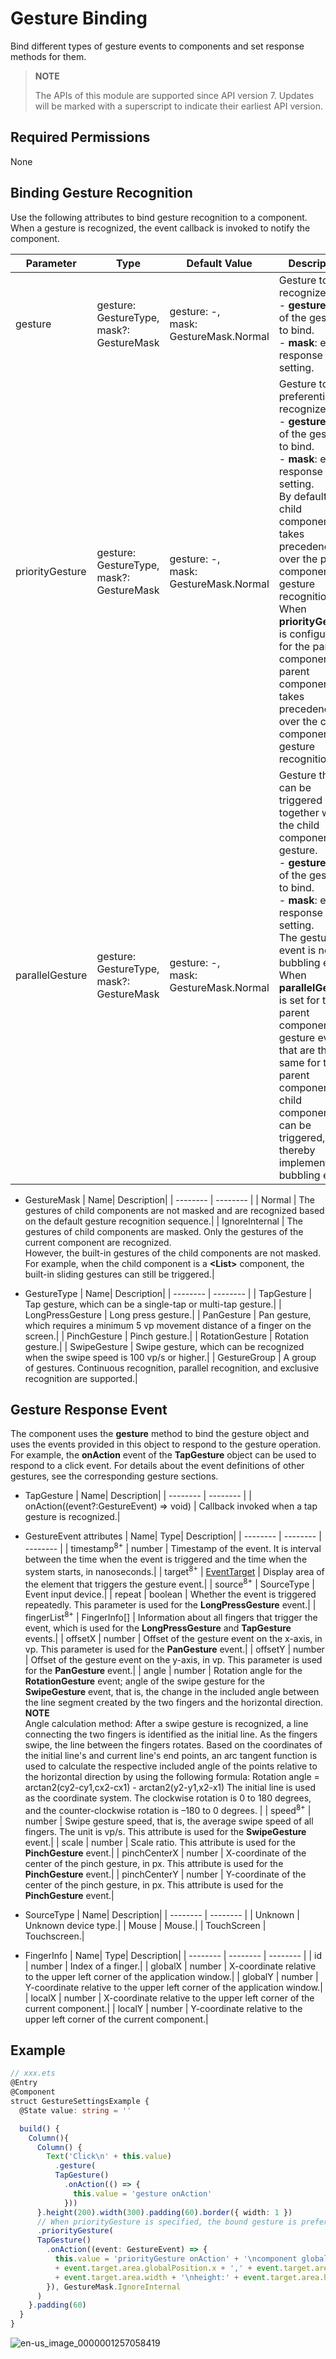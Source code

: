 # Gesture Binding

Bind different types of gesture events to components and set response methods for them.

>  **NOTE**
>
>  The APIs of this module are supported since API version 7. Updates will be marked with a superscript to indicate their earliest API version.


## Required Permissions

None


## Binding Gesture Recognition


Use the following attributes to bind gesture recognition to a component. When a gesture is recognized, the event callback is invoked to notify the component.


| Parameter| Type| Default Value| Description|
| -------- | -------- | -------- | -------- |
| gesture | gesture: GestureType,<br>mask?: GestureMask | gesture: -,<br>mask: GestureMask.Normal | Gesture to recognize.<br>- **gesture**: type of the gesture to bind.<br>- **mask**: event response setting.|
| priorityGesture | gesture: GestureType,<br>mask?: GestureMask | gesture: -,<br>mask: GestureMask.Normal | Gesture to preferentially recognize.<br>- **gesture**: type of the gesture to bind.<br>- **mask**: event response setting.<br>By default, the child component takes precedence over the parent component in gesture recognition. When **priorityGesture** is configured for the parent component, the parent component takes precedence over the child component in gesture recognition.|
| parallelGesture | gesture: GestureType,<br>mask?: GestureMask | gesture: -,<br>mask: GestureMask.Normal | Gesture that can be triggered together with the child component gesture.<br>- **gesture**: type of the gesture to bind. <br>- **mask**: event response setting.<br>The gesture event is not a bubbling event. When **parallelGesture** is set for the parent component, gesture events that are the same for the parent component and child components can be triggered, thereby implementing a bubbling effect.|


- GestureMask
  | Name| Description|
  | -------- | -------- |
  | Normal | The gestures of child components are not masked and are recognized based on the default gesture recognition sequence.|
  | IgnoreInternal | The gestures of child components are masked. Only the gestures of the current component are recognized.<br>However, the built-in gestures of the child components are not masked. For example, when the child component is a **\<List>** component, the built-in sliding gestures can still be triggered.|


- GestureType
  | Name| Description|
  | -------- | -------- |
  | TapGesture | Tap gesture, which can be a single-tap or multi-tap gesture.|
  | LongPressGesture | Long press gesture.|
  | PanGesture | Pan gesture, which requires a minimum 5 vp movement distance of a finger on the screen.|
  | PinchGesture | Pinch gesture.|
  | RotationGesture | Rotation gesture.|
  | SwipeGesture | Swipe gesture, which can be recognized when the swipe speed is 100 vp/s or higher.|
  | GestureGroup | A group of gestures. Continuous recognition, parallel recognition, and exclusive recognition are supported.|


## Gesture Response Event

The component uses the **gesture** method to bind the gesture object and uses the events provided in this object to respond to the gesture operation. For example, the **onAction** event of the **TapGesture** object can be used to respond to a click event. For details about the event definitions of other gestures, see the corresponding gesture sections.

- TapGesture
  | Name| Description|
  | -------- | -------- |
  | onAction((event?:GestureEvent) =&gt; void) | Callback invoked when a tap gesture is recognized.|

- GestureEvent attributes
  | Name| Type| Description|
  | -------- | -------- | -------- |
  | timestamp<sup>8+</sup> | number | Timestamp of the event. It is interval between the time when the event is triggered and the time when the system starts, in nanoseconds.|
  | target<sup>8+</sup> | [EventTarget](ts-universal-events-click.md) | Display area of the element that triggers the gesture event.|
  | source<sup>8+</sup> | SourceType | Event input device.|
  | repeat | boolean | Whether the event is triggered repeatedly. This parameter is used for the **LongPressGesture** event.|
  | fingerList<sup>8+</sup> | FingerInfo[] | Information about all fingers that trigger the event, which is used for the **LongPressGesture** and **TapGesture** events.|
  | offsetX | number | Offset of the gesture event on the x-axis, in vp. This parameter is used for the **PanGesture** event.|
  | offsetY | number | Offset of the gesture event on the y-axis, in vp. This parameter is used for the **PanGesture** event.|
  | angle | number | Rotation angle for the **RotationGesture** event; angle of the swipe gesture for the **SwipeGesture** event, that is, the change in the included angle between the line segment created by the two fingers and the horizontal direction.<br>**NOTE**<br>Angle calculation method: After a swipe gesture is recognized, a line connecting the two fingers is identified as the initial line. As the fingers swipe, the line between the fingers rotates. Based on the coordinates of the initial line's and current line's end points, an arc tangent function is used to calculate the respective included angle of the points relative to the horizontal direction by using the following formula: Rotation angle = arctan2(cy2-cy1,cx2-cx1) - arctan2(y2-y1,x2-x1) The initial line is used as the coordinate system. The clockwise rotation is 0 to 180 degrees, and the counter-clockwise rotation is –180 to 0 degrees. |
  | speed<sup>8+</sup> | number | Swipe gesture speed, that is, the average swipe speed of all fingers. The unit is vp/s. This attribute is used for the **SwipeGesture** event.|
  | scale | number | Scale ratio. This attribute is used for the **PinchGesture** event.|
  | pinchCenterX | number | X-coordinate of the center of the pinch gesture, in px. This attribute is used for the **PinchGesture** event.|
  | pinchCenterY | number | Y-coordinate of the center of the pinch gesture, in px. This attribute is used for the **PinchGesture** event.|
  
- SourceType
  | Name| Description|
  | -------- | -------- |
  | Unknown | Unknown device type.|
  | Mouse | Mouse.|
  | TouchScreen | Touchscreen.|

- FingerInfo
  | Name| Type| Description|
  | -------- | -------- | -------- |
  | id | number | Index of a finger.|
  | globalX | number | X-coordinate relative to the upper left corner of the application window.|
  | globalY | number | Y-coordinate relative to the upper left corner of the application window.|
  | localX | number | X-coordinate relative to the upper left corner of the current component.|
  | localY | number | Y-coordinate relative to the upper left corner of the current component.|


## Example

```ts
// xxx.ets
@Entry
@Component
struct GestureSettingsExample {
  @State value: string = ''

  build() {
    Column(){
      Column() {
        Text('Click\n' + this.value)
          .gesture(
          TapGesture()
            .onAction(() => {
              this.value = 'gesture onAction'
            }))
      }.height(200).width(300).padding(60).border({ width: 1 })
      // When priorityGesture is specified, the bound gesture is preferentially recognized and the child component gesture is ignored.
      .priorityGesture(
      TapGesture()
        .onAction((event: GestureEvent) => {
          this.value = 'priorityGesture onAction' + '\ncomponent globalPos:('
          + event.target.area.globalPosition.x + ',' + event.target.area.globalPosition.y + ')\nwidth:'
          + event.target.area.width + '\nheight:' + event.target.area.height
        }), GestureMask.IgnoreInternal
      )
    }.padding(60)
  }
}
```

![en-us_image_0000001257058419](figures/en-us_image_0000001257058419.gif)
